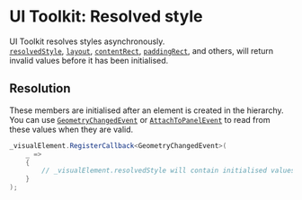 # UI Toolkit: Resolved style

UI Toolkit resolves styles asynchronously.  
[`resolvedStyle`](https://docs.unity3d.com/ScriptReference/UIElements.VisualElement-resolvedStyle.html), [`layout`](https://docs.unity3d.com/ScriptReference/UIElements.VisualElement-layout.html), [`contentRect`](https://docs.unity3d.com/ScriptReference/UIElements.VisualElement-contentRect.html), [`paddingRect`](https://docs.unity3d.com/ScriptReference/UIElements.VisualElement-paddingRect.html), and others, will return invalid values before it has been initialised.  

## Resolution
These members are initialised after an element is created in the hierarchy.  
You can use [`GeometryChangedEvent`](https://docs.unity3d.com/ScriptReference/UIElements.GeometryChangedEvent.html) or [`AttachToPanelEvent`](https://docs.unity3d.com/ScriptReference/UIElements.AttachToPanelEvent.html) to read from these values when they are valid.


```csharp
_visualElement.RegisterCallback<GeometryChangedEvent>(
    _ =>
    {
        // _visualElement.resolvedStyle will contain initialised values.
    }
);
```
